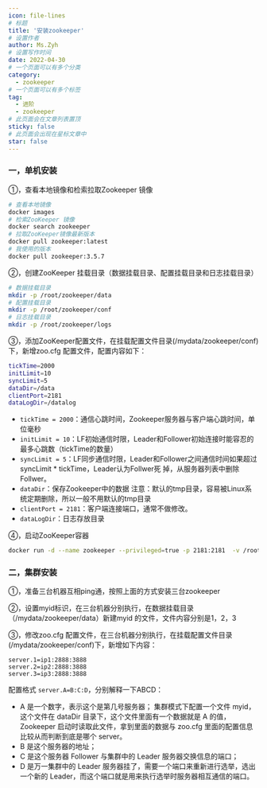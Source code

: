 ```yaml
---
icon: file-lines
# 标题
title: '安装zookeeper'
# 设置作者
author: Ms.Zyh
# 设置写作时间
date: 2022-04-30
# 一个页面可以有多个分类
category:
  - zookeeper
# 一个页面可以有多个标签
tag:
  - 进阶
  - zookeeper
# 此页面会在文章列表置顶
sticky: false
# 此页面会出现在星标文章中
star: false
---
```


### 一，单机安装

①，查看本地镜像和检索拉取Zookeeper 镜像

```sh
# 查看本地镜像
docker images
# 检索ZooKeeper 镜像
docker search zookeeper
# 拉取ZooKeeper镜像最新版本
docker pull zookeeper:latest
# 我使用的版本
docker pull zookeeper:3.5.7
```

②，创建ZooKeeper 挂载目录（数据挂载目录、配置挂载目录和日志挂载目录）

```sh
# 数据挂载目录
mkdir -p /root/zookeeper/data
# 配置挂载目录
mkdir -p /root/zookeeper/conf
# 日志挂载目录
mkdir -p /root/zookeeper/logs
```

③，添加ZooKeeper配置文件，在挂载配置文件目录(/mydata/zookeeper/conf)下，新增zoo.cfg 配置文件，配置内容如下：

```sh
tickTime=2000
initLimit=10
syncLimit=5
dataDir=/data
clientPort=2181
dataLogDir=/datalog
```

- `tickTime = 2000`：通信心跳时间，Zookeeper服务器与客户端心跳时间，单位毫秒
- `initLimit = 10`：LF初始通信时限，Leader和Follower初始连接时能容忍的最多心跳数（tickTime的数量）
- `syncLimit = 5`：LF同步通信时限，Leader和Follower之间通信时间如果超过syncLimit * tickTime，Leader认为Follwer死 掉，从服务器列表中删除Follwer。
- `dataDir`：保存Zookeeper中的数据 注意：默认的tmp目录，容易被Linux系统定期删除，所以一般不用默认的tmp目录
- `clientPort = 2181`：客户端连接端口，通常不做修改。
- `dataLogDir`：日志存放目录

④，启动ZooKeeper容器

```sh
docker run -d --name zookeeper --privileged=true -p 2181:2181  -v /root/zookeeper/data:/data -v /root/zookeeper/conf:/conf -v /root/zookeeper/logs:/datalog zookeeper:3.5.7
```



### 二，集群安装

①，准备三台机器互相ping通，按照上面的方式安装三台zookeeper

②，设置myid标识，在三台机器分别执行，在数据挂载目录（/mydata/zookeeper/data）新建myid 的文件，文件内容分别是1，2，3

③，修改zoo.cfg 配置文件，在三台机器分别执行，在挂载配置文件目录(/mydata/zookeeper/conf)下，新增如下内容：

```properties
server.1=ip1:2888:3888
server.2=ip2:2888:3888
server.3=ip3:2888:3888
```

配置格式 `server.A=B:C:D`，分别解释一下ABCD：

- A 是一个数字，表示这个是第几号服务器； 集群模式下配置一个文件 myid，这个文件在 dataDir 目录下，这个文件里面有一个数据就是 A 的值，Zookeeper 启动时读取此文件，拿到里面的数据与 zoo.cfg 里面的配置信息比较从而判断到底是哪个 server。 
- B 是这个服务器的地址； 
- C 是这个服务器 Follower 与集群中的 Leader 服务器交换信息的端口；
- D 是万一集群中的 Leader 服务器挂了，需要一个端口来重新进行选举，选出一个新的 Leader，而这个端口就是用来执行选举时服务器相互通信的端口。
